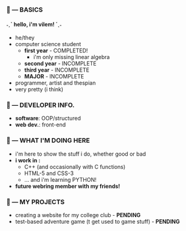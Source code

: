 ### 💌 — BASICS
#### ˗ˏˋ hello, i'm vilem! ´ˎ˗
* he/they
* computer science student
	* **first year** - COMPLETED!
 		* i'm only missing linear algebra 
	* **second year** - INCOMPLETE
	* **third year** - INCOMPLETE
	* **MAJOR** - INCOMPLETE
* programmer, artist and thespian
* very pretty (i think)

### 💌 — DEVELOPER INFO.
* **software**: OOP/structured
* **web dev.**: front-end

### 💌 — WHAT I'M DOING HERE
* i'm here to show the stuff i do, whether good or bad
* **i work in :**
	* C++ (and occasionally with C functions)
	* HTML-5 and CSS-3
	* ... and i'm learning PYTHON!
* **future webring member with my friends!**

### 💌 — MY PROJECTS
* creating a website for my college club - **PENDING**
* test-based adventure game (t get used to game stuff) - **PENDING**

